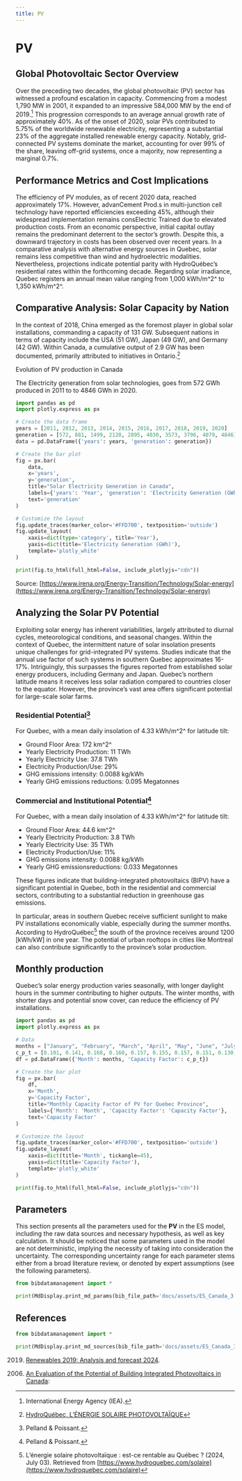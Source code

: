 ```yaml
---
title: PV
---
```


# PV

## Global Photovoltaic Sector Overview

Over the preceding two decades, the global photovoltaic (PV) sector has
witnessed a profound escalation in capacity. Commencing from a modest
1,790 MW in 2001, it expanded to an impressive 584,000 MW by the end of
2019.[^1] This progression corresponds to an average annual growth rate
of approximately 40%. As of the onset of 2020, solar PVs contributed to
5.75% of the worldwide renewable electricity, representing a substantial
23% of the aggregate installed renewable energy capacity. Notably,
grid-connected PV systems dominate the market, accounting for over 99%
of the share, leaving off-grid systems, once a majority, now
representing a marginal 0.7%.

## Performance Metrics and Cost Implications

The efficiency of PV modules, as of recent 2020 data, reached
approximately 17%. However, advanCement Prod.s in multi-junction cell
technology have reported efficiencies exceeding 45%, although their
widespread implementation remains consElectric Trained due to elevated
production costs. From an economic perspective, initial capital outlay
remains the predominant deterrent to the sector’s growth. Despite this,
a downward trajectory in costs has been observed over recent years. In a
comparative analysis with alternative energy sources in Quebec, solar
remains less competitive than wind and hydroelectric
modalities. Nevertheless, projections indicate potential parity with
HydroQuébec’s residential rates within the forthcoming decade. Regarding
solar irradiance, Quebec registers an annual mean value ranging from
1,000 kWh/m^2^ to 1,350 kWh/m^2^.

## Comparative Analysis: Solar Capacity by Nation

In the context of 2018, China emerged as the foremost player in global
solar installations, commanding a capacity of 131 GW. Subsequent nations
in terms of capacity include the USA (51 GW), Japan (49 GW), and Germany
(42 GW). Within Canada, a cumulative output of 2.9 GW has been
documented, primarily attributed to initiatives in Ontario.[^2]

Evolution of PV production in Canada

The Electricity generation from solar technologies, goes from 572 GWh
produced in 2011 to to 4846 GWh in 2020.

```python exec="true" html="true"
import pandas as pd
import plotly.express as px

# Create the data frame
years = [2011, 2012, 2013, 2014, 2015, 2016, 2017, 2018, 2019, 2020]
generation = [572, 881, 1499, 2120, 2895, 4030, 3573, 3796, 4079, 4846]
data = pd.DataFrame({'years': years, 'generation': generation})

# Create the bar plot
fig = px.bar(
    data,
    x='years',
    y='generation',
    title="Solar Electricity Generation in Canada",
    labels={'years': 'Year', 'generation': 'Electricity Generation (GWh)'},
    text='generation'
)

# Customize the layout
fig.update_traces(marker_color='#FFD700', textposition='outside')
fig.update_layout(
    xaxis=dict(type='category', title='Year'),
    yaxis=dict(title='Electricity Generation (GWh)'),
    template='plotly_white'
)

print(fig.to_html(full_html=False, include_plotlyjs="cdn"))
```

Source: [https://www.irena.org/Energy-Transition/Technology/Solar-energy](https://www.irena.org/Energy-Transition/Technology/Solar-energy)

## Analyzing the Solar PV Potential

Exploiting solar energy has inherent variabilities, largely attributed
to diurnal cycles, meteorological conditions, and seasonal changes.
Within the context of Quebec, the intermittent nature of solar
insolation presents unique challenges for grid-integrated PV systems.
Studies indicate that the annual use factor of such systems in southern
Quebec approximates 16-17%. Intriguingly, this surpasses the figures
reported from established solar energy producers, including Germany and
Japan. Quebec’s northern latitude means it receives less solar radiation
compared to countries closer to the equator. However, the province’s
vast area offers significant potential for large-scale solar farms.

### Residential Potential[^4]

For Quebec, with a mean daily insolation of 4.33 kWh/m^2^ for latitude tilt:

* Ground Floor Area: 172 km^2^
* Yearly Electricity Production: 11 TWh
* Yearly Electricity Use: 37.8 TWh
* Electricity Production/Use: 29%
* GHG emissions intensity: 0.0088 kg/kWh
* Yearly GHG emissions reductions: 0.095 Megatonnes

### Commercial and Institutional Potential[^4]

For Quebec, with a mean daily insolation of 4.33 kWh/m^2^ for latitude tilt:

+ Ground Floor Area: 44.6 km^2^
+ Yearly Electricity Production: 3.8 TWh
+ Yearly Electricity Use: 35 TWh
+ Electricity Production/Use: 11%
+ GHG emissions intensity: 0.0088 kg/kWh
+ Yearly GHG emissionsreductions: 0.033 Megatonnes

These figures indicate that building-integrated photovoltaics (BIPV) have a
significant potential in Quebec, both in the residential and commercial
sectors, contributing to a substantial reduction in greenhouse gas
emissions.

In particular, areas in southern Quebec receive sufficient sunlight to
make PV installations economically viable, especially during the summer
months. According to HydroQuébec[^3] the south of the province receives
around 1200 \[kWh/kW\] in one year.
The potential of urban rooftops in cities like Montreal can also
contribute significantly to the province’s solar production.

## Monthly production

Quebec’s solar energy production varies seasonally, with longer daylight
hours in the summer contributing to higher outputs. The winter months,
with shorter days and potential snow cover, can reduce the efficiency of
PV installations.

```python exec="true" html="true"
import pandas as pd
import plotly.express as px

# Data
months = ["January", "February", "March", "April", "May", "June", "July", "August", "September", "October", "November", "December"]
c_p_t = [0.101, 0.141, 0.168, 0.160, 0.157, 0.155, 0.157, 0.151, 0.130, 0.103, 0.076, 0.080]
df = pd.DataFrame({'Month': months, 'Capacity Factor': c_p_t})

# Create the bar plot
fig = px.bar(
    df, 
    x='Month', 
    y='Capacity Factor', 
    title="Monthly Capacity Factor of PV for Quebec Province", 
    labels={'Month': 'Month', 'Capacity Factor': 'Capacity Factor'},
    text='Capacity Factor'
)

# Customize the layout
fig.update_traces(marker_color='#FFD700', textposition='outside')
fig.update_layout(
    xaxis=dict(title='Month', tickangle=45),
    yaxis=dict(title='Capacity Factor'),
    template='plotly_white'
)

print(fig.to_html(full_html=False, include_plotlyjs="cdn"))
```

## Parameters

This section presents all the parameters used for the **PV** in the ES
model, including the raw data sources and necessary hypothesis, as
well as key calculation. It should be noticed that some parameters used
in the model are not deterministic, implying the necessity of taking
into consideration the uncertainty. The corresponding uncertainty range
for each parameter stems either from a broad literature review, or
denoted by expert assumptions (see the following parameters).

```python exec="on"
from bibdatamanagement import *

print(MdDisplay.print_md_params(bib_file_path='docs/assets/ES_Canada_3.bib', filter_entry='PV'))
```

## References

```python exec="on"
from bibdatamanagement import *

print(MdDisplay.print_md_sources(bib_file_path='docs/assets/ES_Canada_3.bib', filter_entry='PV'))
```

[^1]: International Energy Agency (IEA).
2019. [Renewables 2019: Analysis and forecast 2024](https://www.iea.org/reports/renewables-2019).

[^2]: [HydroQuébec, L’ÉNERGIE SOLAIRE PHOTOVOLTAÏQUE](https://www.hydroquebec.com/data/developpement-durable/pdf/fiche-solaire-2021.pdf)

[^3]: L’énergie solaire photovoltaïque : est-ce rentable au Québec ? (2024, July 03). Retrieved
from [https://www.hydroquebec.com/solaire](https://www.hydroquebec.com/solaire)

[^4]: Pelland & Poissant.
2006. [An Evaluation of the Potential of Building Integrated Photovoltaics in Canada](https://ressources-naturelles.canada.ca/sites/www.nrcan.gc.ca/files/canmetenergy/files/pubs/2006-047_OP-J_411-SOLRES_BIPV_new.pdf):
